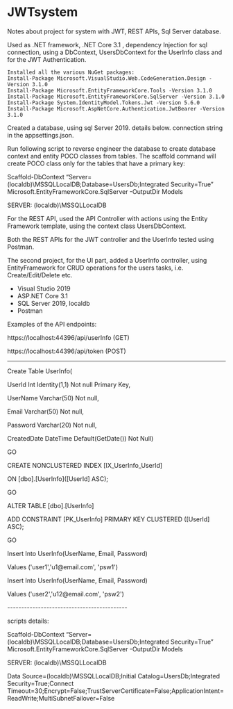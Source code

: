 # JWTsystem
Notes about project for system with JWT, REST APIs, Sql Server database.

Used as .NET framework, .NET Core 3.1 , dependency Injection for sql connection, using a DbContext, UsersDbContext for the UserInfo class and for the JWT Authentication.

    Installed all the various NuGet packages:
    Install-Package Microsoft.VisualStudio.Web.CodeGeneration.Design -Version 3.1.0
    Install-Package Microsoft.EntityFrameworkCore.Tools -Version 3.1.0
    Install-Package Microsoft.EntityFrameworkCore.SqlServer -Version 3.1.0
    Install-Package System.IdentityModel.Tokens.Jwt -Version 5.6.0
    Install-Package Microsoft.AspNetCore.Authentication.JwtBearer -Version 3.1.0

Created a database, using sql Server 2019. details below.
connection string in the appsettings.json.
<p>Run following script to reverse engineer the database to create database context and entity POCO classes from tables. The scaffold command will create POCO class only for the tables that have a primary key:</p>
<p>Scaffold-DbContext “Server=(localdb)\MSSQLLocalDB;Database=UsersDb;Integrated Security=True” Microsoft.EntityFrameworkCore.SqlServer -OutputDir Models </p>
<p>SERVER: (localdb)\MSSQLLocalDB</p>
<p>For the REST API, used the API Controller with actions using the Entity Framework template, using the context class UsersDbContext.</p>
<p>Both the REST APIs for the JWT controller and the UserInfo tested using Postman.</p>
<p>The second project, for the UI part, added a UserInfo controller, using EntityFramework for CRUD operations for the users tasks, i.e. Create/Edit/Delete etc.</p>
<ul>
    <li>Visual Studio 2019</li>
    <li>ASP.NET Core 3.1</li>
    <li>SQL Server 2019, localdb</li>
    <li>Postman</li>
    </ul>

Examples of the API endpoints:
<p>https://localhost:44396/api/userInfo (GET)</p>
<p>https://localhost:44396/api/token (POST) </p>

-------------------------------------------
<p>Create Table UserInfo(</p>
<p>UserId Int Identity(1,1) Not null Primary Key,</p>
<p>UserName Varchar(50) Not null,</p>
<p>Email Varchar(50) Not null,</p>
<p>Password Varchar(20) Not null,</p>
<p>CreatedDate DateTime Default(GetDate()) Not Null)</p>
<p>GO</p>
<p>CREATE NONCLUSTERED INDEX [IX_UserInfo_UserId]</p>
<p>    ON [dbo].[UserInfo]([UserId] ASC);</p>
<p>GO</p>
<p>ALTER TABLE [dbo].[UserInfo]</p>
<p>    ADD CONSTRAINT [PK_UserInfo] PRIMARY KEY CLUSTERED ([UserId] ASC);</p>
<p>GO</p>
<p>Insert Into UserInfo(UserName, Email, Password) </p>
<p>Values ('user1','u1@email.com', 'psw1')</p>
<p>Insert Into UserInfo(UserName, Email, Password) </p>
<p>Values ('user2','u12@email.com', 'psw2')</p>
-------------------------------------------
<p>scripts details:</p>
<p>Scaffold-DbContext “Server=(localdb)\MSSQLLocalDB;Database=UsersDb;Integrated Security=True” Microsoft.EntityFrameworkCore.SqlServer -OutputDir Models</p>
<p>SERVER: (localdb)\MSSQLLocalDB</p>
Data Source=(localdb)\MSSQLLocalDB;Initial Catalog=UsersDb;Integrated Security=True;Connect Timeout=30;Encrypt=False;TrustServerCertificate=False;ApplicationIntent=ReadWrite;MultiSubnetFailover=False

 
